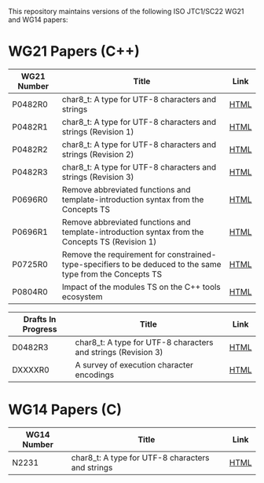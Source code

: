 This repository maintains versions of the following
ISO JTC1/SC22 WG21 and WG14 papers:

# WG21 Papers (C++)

WG21 Number     | Title | Link
--------------- | ----- | ----
P0482R0         | char8_t: A type for UTF-8 characters and strings | [HTML](http://htmlpreview.github.io/?https://github.com/tahonermann/std-proposals/blob/master/p0482r0.html)
P0482R1         | char8_t: A type for UTF-8 characters and strings (Revision 1) | [HTML](http://htmlpreview.github.io/?https://github.com/tahonermann/std-proposals/blob/master/p0482r1.html)
P0482R2         | char8_t: A type for UTF-8 characters and strings (Revision 2) | [HTML](http://htmlpreview.github.io/?https://github.com/tahonermann/std-proposals/blob/master/p0482r2.html)
P0482R3         | char8_t: A type for UTF-8 characters and strings (Revision 3) | [HTML](http://htmlpreview.github.io/?https://github.com/tahonermann/std-proposals/blob/master/p0482r3.html)
P0696R0         | Remove abbreviated functions and template-introduction syntax from the Concepts TS | [HTML](http://htmlpreview.github.io/?https://github.com/tahonermann/std-proposals/blob/master/p0696r0.html)
P0696R1         | Remove abbreviated functions and template-introduction syntax from the Concepts TS (Revision 1) | [HTML](http://htmlpreview.github.io/?https://github.com/tahonermann/std-proposals/blob/master/p0696r1.html)
P0725R0         | Remove the requirement for constrained-type-specifiers to be deduced to the same type from the Concepts TS | [HTML](http://htmlpreview.github.io/?https://github.com/tahonermann/std-proposals/blob/master/p0725r0.html)
P0804R0         | Impact of the modules TS on the C++ tools ecosystem | [HTML](http://htmlpreview.github.io/?https://github.com/tahonermann/std-proposals/blob/master/p0804r0.html)

Drafts In Progress | Title | Link
------------------ | ----- | ----
D0482R3            | char8_t: A type for UTF-8 characters and strings (Revision 3) | [HTML](http://htmlpreview.github.io/?https://github.com/tahonermann/std-proposals/blob/master/d0482r3.html)
DXXXXR0            | A survey of execution character encodings | [HTML](http://htmlpreview.github.io/?https://github.com/tahonermann/std-proposals/blob/master/dXXXXr0-exec-char-encoding-survey.html)

# WG14 Papers (C)

WG14 Number     | Title | Link
--------------- | ----- | ----
N2231           | char8_t: A type for UTF-8 characters and strings | [HTML](http://htmlpreview.github.io/?https://github.com/tahonermann/std-proposals/blob/master/n2231.html)

